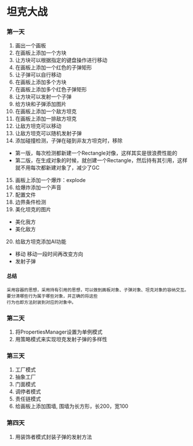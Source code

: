 # 坦克大战
### 第一天
1. 画出一个画板
2. 在画板上添加一个方块
3. 让方块可以根据指定的键盘操作进行移动
4. 在画板上添加一个红色的子弹矩形
5. 让子弹可以自行移动
6. 在画板上添加多个方块
7. 在画板上添加多个红色子弹矩形
8. 让方块可以发射一个子弹
9. 给方块和子弹添加图片
10. 在画板上添加一个敌方坦克
11. 在画板上添加一排敌方坦克
12. 让敌方坦克可以移动
13. 让敌方坦克可以随机发射子弹
14. 添加碰撞检测，子弹在碰到非友方坦克时，移除
- 第一版，每次检测都新建一个Rectangle对像，这样其实是很浪费性能的
- 第二版，在生成对象的时候，就创建一个Rectangle，然后持有其引用，这样就不用每次都新建对象了，减少了GC
15. 画板上添加一个爆炸：explode
16. 给爆炸添加一个声音
17. 配置文件
18. 边界条件检测
19. 美化坦克的图片
- 美化我方
- 美化敌方
20. 给敌方坦克添加AI功能
- 移动
    移动一段时间再改变方向
- 发射子弹
#### 总结
    采用容器的思想，采用持有引用的思想，可以做到画板对象、子弹对象、坦克对象的容纳交互。要分清哪些行为属于哪些对象，并正确的将这些
    行为也即方法封装到对应的对象中。
 
### 第二天
1. 将PropertiesManager设置为单例模式
2. 用策略模式来实现坦克发射子弹的多样性

### 第三天
1. 工厂模式
2. 抽象工厂
3. 门面模式
4. 调停者模式
5. 责任链模式
6. 给画板上添加围墙, 围墙为长方形，长200，宽100

### 第四天
1. 用装饰者模式封装子弹的发射方法